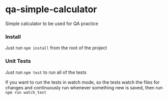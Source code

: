 # qa-simple-calculator
Simple calculator to be used for QA practice


### Install

Just run `npm install` from the root of the project

### Unit Tests

Just run `npm test` to run all of the tests

If you want to run the tests in watch mode, so the tests watch the files for changes and continuously run whenever something new is saved, then run `npm run watch_test`